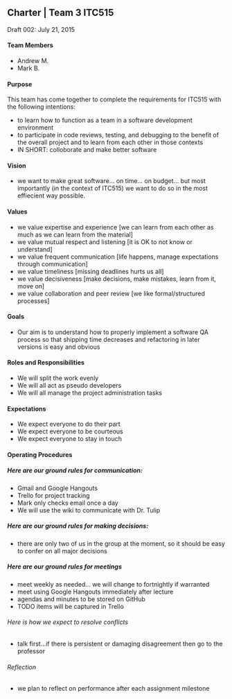 ## Charter | Team 3 ITC515
Draft 002: July 21, 2015

#### Team Members
* Andrew M.
* Mark B.

#### Purpose
This team has come together to complete the requirements for ITC515 with the following intentions:

* to learn how to function as a team in a software development environment
* to participate in code reviews, testing, and debugging to the benefit of the overall project and to learn from each other in those contexts
* IN SHORT: colloborate and make better software

#### Vision

* we want to make great software... on time... on budget... but most importantly (in the context of ITC515) we want to do so in the most effiecient way possible.

#### Values

* we value expertise and experience [we can learn from each other as much as we can learn from the material]
* we value mutual respect and listening [it is OK to not know or understand]
* we value frequent communication [life happens, manage expectations through communication]
* we value timeliness [missing deadlines hurts us all]
* we value decisiveness [make decisions, make mistakes, learn from it, move on]
* we value collaboration and peer review [we like formal/structured processes]

#### Goals

* Our aim is to understand how to properly implement a software QA process so that shipping time decreases and refactoring in later versions is easy and obvious

#### Roles and Responsibilities

* We will split the work evenly
* We will all act as pseudo developers
* We will all manage the project administration tasks

#### Expectations

* We expect everyone to do their part
* We expect everyone to be courteous
* We expect everyone to stay in touch
 
#### Operating Procedures

##### Here are our ground rules for communication:

* Gmail and Google Hangouts
* Trello for project tracking
* Mark only checks email once a day
* We will use the wiki to communicate with Dr. Tulip

##### Here are our ground rules for making decisions:

* there are only two of us in the group at the moment, so it should be easy to confer on all major decisions

##### Here are our ground rules for meetings

* meet weekly as needed... we will change to fortnightly if warranted
* meet using Google Hangouts immediately after lecture
* agendas and minutes to be stored on GitHub
* TODO items will be captured in Trello

###### Here is how we expect to resolve conflicts

* talk first...if there is persistent or damaging disagreement then go to the professor 

###### Reflection

* we plan to reflect on performance after each assignment milestone
